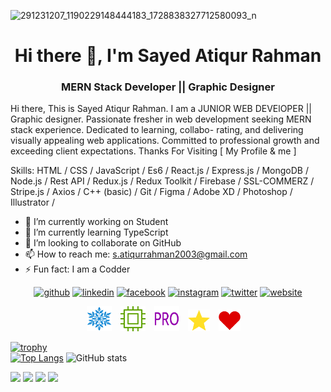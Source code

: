 ![291231207_1190229148444183_1728838327712580093_n](https://user-images.githubusercontent.com/82232344/178516886-4a838df7-26c1-485e-9ffa-e602bee51512.jpg)

# <div align="center"> **Hi there 👋, I'm Sayed Atiqur Rahman**</div>
### <div align="center">**MERN Stack Developer || Graphic Designer**</div>

Hi there, This is Sayed Atiqur Rahman. I am a  JUNIOR WEB DEVElOPER || Graphic designer. Passionate fresher in web development seeking MERN stack experience. Dedicated to learning, collabo-
rating, and delivering visually appealing web applications. Committed to professional growth and exceeding client expectations.
Thanks For Visiting [ My Profile & me ]

Skills:  HTML / CSS / JavaScript / Es6  / React.js / Express.js / MongoDB / Node.js / Rest API / Redux.js / Redux Toolkit / Firebase / SSL-COMMERZ 
         / Stripe.js /  Axios  / C++ (basic) / Git / Figma / Adobe XD / Photoshop / Illustrator /

- 🔭 I’m currently working on Student 
- 🌱 I’m currently learning TypeScript 
- 👯 I’m looking to collaborate on GitHub 
- 📫 How to reach me: s.atiqurrahman2003@gmail.com 
- ⚡ Fun fact: I am a Codder 


<p align="center">
  <a href="https://github.com/sayedatiqurrahman"><img src="https://i.ibb.co/vjrYSvM/github.png" alt="github" height="40"></a>
  <a href="https://www.linkedin.com/in/satiqurrahman/"><img src="https://i.ibb.co/4srYCbc/linkedin.png" alt="linkedin" height="40"></a>
  <a href="https://www.facebook.com/https://www.facebook.com/sayedmd.atiqurrahman"><img src="https://i.ibb.co/wCs6JC2/facebook.png" alt="facebook" height="40"></a>
  <a href="https://www.instagram.com/https://www.instagram.com/sayedmdatiqurrahman"><img src="https://i.ibb.co/wcf40Wk/instagram.png" alt="instagram" height="40"></a>
  <a href="https://twitter.com/https://twitter.com/SayedAtiqurRah3"><img src="https://i.ibb.co/QjpYW90/twitter.png" alt="twitter" height="40"></a>
  <a href="https://atiqurrahman-portfolio.web.app/"><img src="https://i.ibb.co/1TRkXXj/coding.png" alt="website" height="40"></a>
</p>





<div align="center"><a href='https://archiveprogram.github.com/'><img src='https://raw.githubusercontent.com/acervenky/animated-github-badges/master/assets/acbadge.gif' width='40' height='40'></a> <a href='https://docs.github.com/en/developers'><img src='https://raw.githubusercontent.com/acervenky/animated-github-badges/master/assets/devbadge.gif' width='40' height='40'></a> <a href='https://github.com/pricing'><img src='https://raw.githubusercontent.com/acervenky/animated-github-badges/master/assets/pro.gif' width='40' height='40'></a> <a href='https://stars.github.com/'><img src='https://raw.githubusercontent.com/acervenky/animated-github-badges/master/assets/starbadge.gif' width='35' height='35'></a> <a href='https://docs.github.com/en/github/supporting-the-open-source-community-with-github-sponsors'><img src='https://raw.githubusercontent.com/acervenky/animated-github-badges/master/assets/sponsorbadge.gif' width='35' height='35'></a> </div>



[![trophy](https://github-profile-trophy.vercel.app/?username=sayedatiqurrahman)](https://github.com/ryo-ma/github-profile-trophy)
<br/>
[![Top Langs](https://github-readme-stats.vercel.app/api/top-langs/?username=sayedatiqurrahman)](https://github.com/anuraghazra/github-readme-stats) ![GitHub stats](https://github-readme-stats.vercel.app/api?username=sayedatiqurrahman&show_icons=true&count_private=true)  


<img src="https://activity-graph.herokuapp.com/graph?username=sayedatiqurrahman" />
<img src="https://metrics.lecoq.io/sayedatiqurrahman" />
<img src="https://github-readme-streak-stats.herokuapp.com/?user=sayedatiqurrahman" />
<img src="https://gpvc.arturio.dev/sayedatiqurrahman" />

